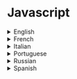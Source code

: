 # Javascript 

<details>
  <summary>English</summary>
  
  ### Materials
- [Codecademy](https://www.codecademy.com/learn/learn-javascript)
- [Learn-JS](https://www.learn-js.org/)
- [Developer Mozilla](https://developer.mozilla.org/en-US/docs/Learn/JavaScript)
- [A re-introduction to Javascript](https://developer.mozilla.org/en-US/docs/Web/JavaScript/A_re-introduction_to_JavaScript)
- [JavaScript Visualized: the JavaScript Engine](https://dev.to/lydiahallie/javascript-visualized-the-javascript-engine-4cdf)
- [W3Schools](https://www.w3schools.com/js/)
- [Modern Javascript](https://javascript.info/)
- [Human JavaScript](https://read.humanjavascript.com/)
- [Introduction to Javascript](https://scrimba.com/g/gintrotojavascript)
- [Javascript is Sexy](https://javascriptissexy.com/)
- [Codementor](https://www.codementor.io/community/topic/javascript)
- [JS Complete](https://jscomplete.com/)
- [Edx Javascript](https://www.edx.org/learn/javascript)
- [Learn X in Y minutes](https://learnxinyminutes.com/docs/javascript/)
- [Reddit Javascript](https://www.reddit.com/r/learnjavascript/)
- [Flaviocopes Blog](https://flaviocopes.com/javascript/)
- [Sitepoint](https://www.sitepoint.com/learn/javascript/)
- [Javascript in 14min](https://jgthms.com/javascript-in-14-minutes/)
- [Learn Enough to be Dangerous](https://www.learnenough.com/javascript-tutorial)
- [Watch and Code](https://watchandcode.com/p/practical-javascript)
- [Rising Stack](https://blog.risingstack.com/learn-javascript-for-free/)
- [Solo Learn](https://www.sololearn.com/Course/JavaScript/)
- [Tania Rascia Blog](https://www.taniarascia.com/)
- [Front-end Masters](https://frontendmasters.com/books/front-end-handbook/2018/learning/javascript.html)
- [Javascript Enlightenment](http://www.javascriptenlightenment.com/JavaScript_Enlightenment.pdf)
- [JavaScript: The World's Most Misunderstood Programming Language](https://crockford.com/javascript/javascript.html)
- [So you think you know JavaScript?](https://www.amanexplains.com/so-you-think-you-know-JavaScript/)
- [The JavaScript Runtime Environment](http://dolszewski.com/javascript/javascript-runtime-environment/)
- [Eloquent Javascript](https://eloquentjavascript.net/)
- [Bitdegree](https://www.bitdegree.org/learn/javascript-basics/)
- [Learn Javascript](https://gitbookio.gitbooks.io/javascript/)
- [Academind](https://www.academind.com/learn/javascript/)
- [Full Stack Academy](https://www.fullstackacademy.com/blog/learn-javascript-for-free-11-online-tutorials-resources)
- [Javascript Source](https://javascriptsource.com/)
- [JavaScript Fetch API](https://www.javascripttutorial.net/javascript-fetch-api/)
- [HTML Dog](http://www.htmldog.com/guides/javascript/)
- [Node Beginner](https://www.nodebeginner.org/)
- [JS The Right Way](http://jstherightway.org/)
- [Sabe.io](https://sabe.io/classes/javascript)
- [Js for cats](http://jsforcats.com/)
- [Awesome Javascript](https://github.com/sorrycc/awesome-javascript)
- [HTML](https://html.com/javascript/)
- [Nodejs Learning](https://github.com/sergtitov/NodeJS-Learning)
- [Freecodecamp](https://learn.freecodecamp.org/)
- [Guru99](https://www.guru99.com/node-js-tutorial.html)
- [Sphero](https://sphero.docsapp.io/docs/get-started)
- [30 Seconds of JS](https://www.30secondsofcode.org/js/p/1/)
- [Traversy Media](https://www.youtube.com/watch?v=vEROU2XtPR8&amp;list=PLillGF-RfqbbnEGy3ROiLWk7JMCuSyQtX)
- [Mosh](https://www.youtube.com/watch?v=W6NZfCO5SIk&amp;list=PLTjRvDozrdlxEIuOBZkMAK5uiqp8rHUax)
- [The Net Ninja](https://www.youtube.com/watch?v=qoSksQ4s_hg&amp;list=PL4cUxeGkcC9i9Ae2D9Ee1RvylH38dKuET)
- [MMTuts](https://www.youtube.com/watch?v=ItYye9h_RXg&amp;list=PL0eyrZgxdwhxNGMWROnaY35NLyEjTqcgB)
- [Hitesh](https://www.youtube.com/watch?v=dlfrWbYk1v0&amp;list=PLRAV69dS1uWTSu9cVg8jjXW8jndOYYJPP)
- [The New Boston](https://www.youtube.com/watch?v=-u-j7uqU7sI&amp;list=PL6gx4Cwl9DGBMdkKFn3HasZnnAqVjzHn_)
- [Code! Programming with p5.js](https://www.youtube.com/playlist?list=PLRqwX-V7Uu6Zy51Q-x9tMWIv9cueOFTFA)
- [Tutorialspoint](https://www.tutorialspoint.com/javascript/index.htm)
- [JavaScript for Beginners](https://www.youtube.com/playlist?list=PLzMcBGfZo4-njtc5xy3qli4cN2zlKsoxd)
- [JavaScript Crash Course](https://www.youtube.com/watch?v=hdI2bqOjy3c)
- [ES6 Javascript Tutorial For Beginners](https://www.youtube.com/watch?v=WZQc7RUAg18)
- [Learn Javascript in just 5 Minutes](https://www.youtube.com/watch?v=c-I5S_zTwAc)
- [That Weird JavaScript Course](https://www.youtube.com/playlist?list=PL0vfts4VzfNixzfaQWwDUg3W5TRbE7CyI)
- [JavaScript Algorithms Course - Basics, Time Complexity (Big O) & More](https://www.youtube.com/watch?v=JgWm6sQwS_I)
- [JavaScript Data Structures: Getting Started](https://www.youtube.com/watch?v=41GSinwoMYA)
- [Asynchronous JavaScript](https://www.youtube.com/watch?v=ZcQyJ-gxke0&list=PL4cUxeGkcC9jx2TTZk3IGWKSbtugYdrlu&ab_channel=TheNetNinja)
- [The Nature of Code 2](https://www.youtube.com/playlist?list=PLRqwX-V7Uu6ZV4yEcW3uDwOgGXKUUsPOM)
</details>

<details>
  <summary>French</summary>
  
  ### Materials
- [Cours Javascript](https://www.cours-gratuit.com/cours-javascript/)
- [WikiBooks](https://fr.wikibooks.org/wiki/Programmation_JavaScript/Introduction)
- [Grappa](http://www.grappa.univ-lille3.fr/~torre/Enseignement/Cours/javascript.php)
- [Cril.univ](http://www.cril.univ-artois.fr/~paris/cours/javascript/slidesJavascriptFr.pdf)
- [Perso.liris](https://perso.liris.cnrs.fr/pchampin/2017/progweb-python/cours/cm4.html)
- [Malgouyres](https://malgouyres.org/cours/data/programmation-web-javascript.pdf)
- [Pierre Giraud](https://www.pierre-giraud.com/javascript/cours-complet/javascript-presentation.php)
- [Buzut](https://buzut.fr/programmation-fonctionnelle-en-javascript/)
- [Vive-les](http://www.vive-les-maths.net/site/cours/PythonJavascript.pdf)
- [Gchagnon](http://www.gchagnon.fr/cours/dhtml/)
- [HTML et Javascript](https://hal.archives-ouvertes.fr/file/index/docid/1356/filename/HTML-JS.pdf)
</details>

<details>
  <summary>Italian</summary>
  
  ### Materials
- [Html.it](https://www.html.it/guide/guida-javascript-di-base/)
- [Grimaldi](https://www.grimaldi.napoli.it/pdf/manuale_unite_224_2_html_1000213680.pdf)
- [DispensaJS](http://www.di.unipi.it/~occhiuto/DispensaJS.pdf)
- [Programmazione](http://pages.di.unipi.it/ambriola/PW/2018_06_12Programmazione_8.0.pdf)
- [Javascript Programmazione](http://wwwcdf.pd.infn.it/AppuntiLinux/javascript_esempi_di_programmazione.htm)
</details>

<details>
  <summary>Portuguese</summary>
  
  ### Materials
- [Devmedia](https://www.devmedia.com.br/guia/javascript/34372)
- [Criarweb](http://www.criarweb.com/manual/javascript/)
- [Tableless](http://tableless.github.io/iniciantes/manual/js/)
- [Hostinger](https://www.hostinger.com.br/tutoriais/o-que-e-javascript/)
- [Tiexpert](http://www.tiexpert.net/programacao/web/javascript/index.php)
- [Caelum](https://www.caelum.com.br/download/caelum-html-css-javascript.pdf)
- [IFSC](http://docente.ifsc.edu.br/vilson.junior/pi/04_Introducao_JavaScript.pdf)
- [Aprendendo Javascript](http://conteudo.icmc.usp.br/CMS/Arquivos/arquivos_enviados/BIBLIOTECA_113_ND_72.pdf)
- [Marcosoares](http://www.marcosoares.com/aia/11/javascript/javascript_1.pdf)
- [UFES](https://inf.ufes.br/~vitorsouza/wp-content/uploads/teaching-lp-20172-seminario-javascript.pdf)
- [Profsalu](https://profsalu.files.wordpress.com/2014/11/k19-k02-desenvolvimento-web-com-html-css-e-javascript.pdf)
- [Argonavis](http://www.argonavis.com.br/cursos/web/w600/JavaScript_1ed_4v.pdf)
</details>

<details>
  <summary>Russian</summary>
  
  ### Materials
- [HTML5book](https://html5book.ru/osnovy-javascript/)
- [Metanit](https://metanit.com/web/javascript/)
- [Wisdom Web](http://www.wisdomweb.ru/JS/javascript-first.php)
- [HTMLWeb](https://htmlweb.ru/java/js.php)
- [Kharchuk](http://kharchuk.ru/JavaScript.pdf)
- [Habr](https://habr.com/hub/javascript/)
- [Wm-school](http://wm-school.ru/js/)
- [Ep-z](http://ep-z.ru/stroitelstvo/sayt/javascript)
- [Labs](http://labs.org.ru/javascript-1/)
- [Professorweb](https://professorweb.ru/my/javascript/js_theory/level1/javascript_index.php)
</details>

<details>
  <summary>Spanish</summary>
  
  ### Materials
- [Tutoriales Programacionya](https://tutorialesprogramacionya.com/javascriptya/)
- [El lenguaje Javascript](http://www.dtic.upf.edu/~tnavarrete/fcsig/javascript.pdf)
- [Lenguajejs](https://lenguajejs.com/)
- [Libros Web](https://librosweb.es/libro/javascript/capitulo_1.html)
- [Lenguajes de Programacion](https://lenguajesdeprogramacion.net/javascript/)
- [Anerbarrena](https://www.anerbarrena.com/programacion/javascript-js/)
- [Programacion en Javascript](https://es.wikibooks.org/wiki/Programaci%E8%B4%B8n_en_JavaScript)
- [Desarolloweb](https://desarrolloweb.com/manuales/manual-javascript.html)
- [Maestros del Web](http://www.maestrosdelweb.com/que-es-javascript/)
- [Elabismodenull](https://elabismodenull.wordpress.com/2016/11/04/programacion-funcional-en-javascript-las-funciones/)
</details>